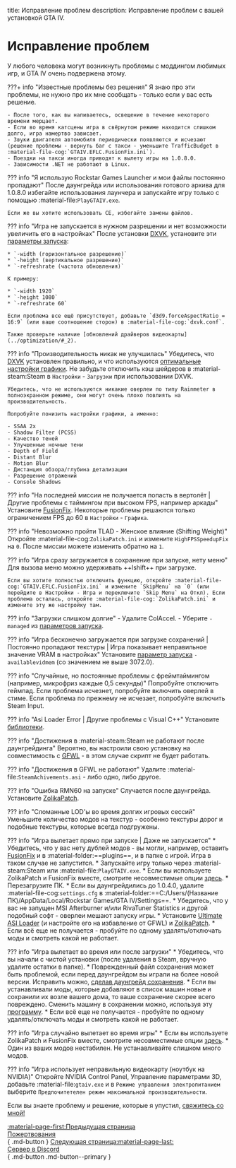 title: Исправление проблем
description: Исправление проблем с вашей установкой GTA IV.

# Исправление проблем
У любого человека могут возникнуть проблемы с моддингом любимых игр, и GTA IV очень подвержена этому.

???+ info "Известные проблемы без решения"
    Я знаю про эти проблемы, не нужно про их мне сообщать - только если у вас есть решение.

    - После того, как вы напиваетесь, освещение в течение некоторого времени мерцает.
    - Если во время катсцены игра в свёрнутом режиме находится слишком долго, игра намертво зависает.
    - Звуки двигателя автомобиля периодически появляются и исчезают (решение проблемы - вернуть баг с такси - уменьшите TrafficBudget в :material-file-cog:`GTAIV.EFLC.FusionFix.ini`).
    - Поездки на такси иногда приводят к вылету игры на 1.0.8.0.
    - Зависимости .NET не работают в Linux.

??? info "Я использую Rockstar Games Launcher и мои файлы постоянно пропадают"
    После даунгрейда или использования готового архива для 1.0.8.0 избегайте использования лаунчера и запускайте игру только с помощью :material-file:`PlayGTAIV.exe`.

    Если же вы хотите использовать CE, избегайте замены файлов.

??? info "Игра не запускается в нужном разрешении и нет возможности увеличить его в настройках"
    После установки [DXVK](optimization.md), установите эти [параметры запуска](../additional-setup/#_2):

    * `-width (горизонтальное разрешение)`
    * `-height (вертикальное разрешение)`
    * `-refreshrate (частота обновления)`

    К примеру:

    * `-width 1920`
    * `-height 1080`
    * `-refreshrate 60`

    Если проблема все ещё присутствует, добавьте `d3d9.forceAspectRatio = 16:9` (или ваше соотношение сторон) в :material-file-cog:`dxvk.conf`.

    Также проверьте наличие [обновлений драйверов видеокарты](../optimization/#_2).

??? info "Производительность никак не улучшилась"
    Убедитесь, что [DXVK](optimization.md) установлен правильно, и что используются [оптимальные настройки графики](../additional-setup/#_3). Не забудьте отключить кэш шейдеров в :material-steam:Steam в `Настройки` - `Загрузки` при использовании DXVK.

    Убедитесь, что не используются никакие оверлеи по типу Rainmeter в полноэкранном режиме, они могут очень плохо повлиять на производительность.

    Попробуйте понизить настройки графики, а именно:

    - SSAA 2x
    - Shadow Filter (PCSS)
    - Качество теней
    - Улучшенные ночные тени
    - Depth of Field
    - Distant Blur
    - Motion Blur
    - Дистанция обзора/глубина детализации
    - Разрешение отражений
    - Console Shadows

??? info "На последней миссии не получается попасть в вертолёт | Другие проблемы с таймингом при высоком FPS, например аркады"
    Установите [FusionFix](essential-modding/fusionfix.md). Некоторые проблемы решаются только ограничением FPS до 60 в `Настройки` - `Графика`.

??? info "Невозможно пройти TLAD - Женское влияние (Shifting Weight)"
    Откройте :material-file-cog:`ZolikaPatch.ini` и измените `HighFPSSpeedupFix` на `0`. После миссии можете изменить обратно на `1`.

??? info "Игра сразу загружается в сохранение при запуске, нету меню"
    Для вызова меню можно удерживать ++lshift++ при загрузке.

    Если вы хотите полностью отключить функцию, откройте :material-file-cog:`GTAIV.EFLC.FusionFix.ini` и измените `SkipMenu` на `0` (или перейдите в Настройки - Игра и переключите `Skip Menu` на Откл). Если проблема осталась, откройте :material-file-cog:`ZolikaPatch.ini` и измените эту же настройку там.

??? info "Загрузки слишком долгие"
    - Удалите ColAccel.
    - Уберите `-managed` из [параметров запуска](../additional-setup/#_2).

??? info "Игра бесконечно загружается при загрузке сохранений | Постоянно пропадают текстуры | Игра показывает неправильное значение VRAM в настройках"
    Установите [параметр запуска](../additional-setup/#_2) `-availablevidmem` (со значением не выше 3072.0).

??? info "Случайные, но постоянные проблемы с фреймтаймингом (например, микрофриз каждые 0,5 секунды)"
    Попробуйте отключить геймпад. Если проблема исчезнет, попробуйте включить оверлей в стиме. Если проблема по прежнему не исчезает, попробуйте включить Steam Input.

??? info "Asi Loader Error | Другие проблемы с Visual C++"
    Установите [библиотеки](index.md).

??? info "Достижения в :material-steam:Steam не работают после даунгрейдинга"
    Вероятно, вы настроили свою установку на совместимость с [GFWL](../multiplayer/#games-for-windows-live) - в этом случае скрипт не будет работать.

??? info "Достижения в GFWL не работают"
    Удалите :material-file:`SteamAchivements.asi` - либо одно, либо другое.

??? info "Ошибка RMN60 на запуске"
    Случается после даунгрейда. Установите [ZolikaPatch](essential-modding/zolikapatch.md).

??? info "Сломанные LOD'ы во время долгих игровых сессий"
    Уменьшите количество модов на текстур - особенно текстуры дорог и подобные текстуры, которые всегда подгружены.

??? info "Игра вылетает прямо при запуске | Даже не запускается"
    * Убедитесь, что у вас нету дублей модов - вы могли, например, оставить [FusionFix](essential-modding/fusionfix.md) и в :material-folder:==plugins==, и в папке с игрой. Игра в таком случае не запустится.
    * Запускайте игру только через :material-steam:Steam или :material-file:`PlayGTAIV.exe`.
    * Если вы используете ZolikaPatch и FusionFix вместе, смотрите несовместимые опции [здесь](essential-modding/fusionfix.md).
    * Перезагрузите ПК.
    * Если вы даунгрейдились до 1.0.4.0, удалите :material-file-cog:`settings.cfg` в :material-folder:==C:/Users/(Название ПК)/AppData/Local/Rockstar Games/GTA IV/Settings==.
    * Убедитесь, что у вас не запущен MSI Afterburner и/или RivaTuner Statistics и другой подобный софт - оверлеи мешают запуску игры.
    * Установите [Ultimate ASI Loader](../mod-dependencies/#ultimate-asi-loader) (и настройте его на избавление от GFWL) и [ZolikaPatch](essential-modding/zolikapatch.md).
    * Если всё еще не получается - пробуйте по одному удалять/отключать моды и смотреть какой не работает.

??? info "Игра вылетает во время или после загрузки"
    * Убедитесь, что вы начали с чистой установки (после удаления в Steam, вручную удалите остатки в папке).
    * Поврежденный файл сохранения может быть проблемой, если перед даунгрейдом вы играли на более новой версии. Исправить можно, [сделав даунгрейд сохранения](../downgrading/#_5).
    * Если вы устанавливали моды, которые добавляют в список машин новые и сохранили их возле вашего дома, то ваше сохранение скорее всего повреждено. Сменить машину в сохранении можно, используя эту [программу](https://x3t-infinity.com/GTAIV_SE).
    * Если всё еще не получается - пробуйте по одному удалять/отключать моды и смотреть какой не работает.

??? info "Игра случайно вылетает во время игры"
    * Если вы используете ZolikaPatch и FusionFix вместе, смотрите несовместимые опции [здесь](essential-modding/fusionfix.md).
    * Один из ваших модов нестабилен. Не устанавливайте слишком много модов.

??? info "Игра использует неправильную видеокарту (ноутбук на NVIDIA)"
    Откройте NVIDIA Control Panel, Управление параметрами 3D, добавьте :material-file:`gtaiv.exe` и в `Режиме управления электропитанием` выберите `Предпочитетелен режим максимальной производительности`.

Если вы знаете проблему и решение, которые я упустил, [свяжитесь со мной!](contact-me.md)

[:material-page-first:Предыдущая страница <br>Пожертвования</br>](support.md){ .md-button } [Следующая страница:material-page-last: <br>Сервер в Discord</br>](contact-me.md){ .md-button .md-button--primary }